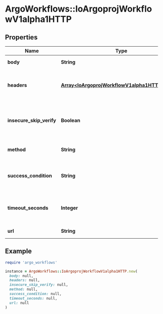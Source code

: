 # ArgoWorkflows::IoArgoprojWorkflowV1alpha1HTTP

## Properties

| Name | Type | Description | Notes |
| ---- | ---- | ----------- | ----- |
| **body** | **String** | Body is content of the HTTP Request | [optional] |
| **headers** | [**Array&lt;IoArgoprojWorkflowV1alpha1HTTPHeader&gt;**](IoArgoprojWorkflowV1alpha1HTTPHeader.md) | Headers are an optional list of headers to send with HTTP requests | [optional] |
| **insecure_skip_verify** | **Boolean** | insecureSkipVerify is a bool when if set to true will skip TLS verification for the HTTP client | [optional] |
| **method** | **String** | Method is HTTP methods for HTTP Request | [optional] |
| **success_condition** | **String** | SuccessCondition is an expression if evaluated to true is considered successful | [optional] |
| **timeout_seconds** | **Integer** | TimeoutSeconds is request timeout for HTTP Request. Default is 30 seconds | [optional] |
| **url** | **String** | URL of the HTTP Request |  |

## Example

```ruby
require 'argo_workflows'

instance = ArgoWorkflows::IoArgoprojWorkflowV1alpha1HTTP.new(
  body: null,
  headers: null,
  insecure_skip_verify: null,
  method: null,
  success_condition: null,
  timeout_seconds: null,
  url: null
)
```

